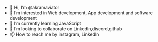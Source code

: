 - 👋 Hi, I’m @akramaviator
- 👀 I’m interested in Web development, App development and software development 
- 🌱 I’m currently learning JavaScript
- 💞️ I’m looking to collaborate on LinkedIn,discord,github
- 📫 How to reach me by instagram, LinkedIn

<!---
akramaviator/akramaviator is a ✨ special ✨ repository because its `README.md` (this file) appears on your GitHub profile.
You can click the Preview link to take a look at your changes.
--->
